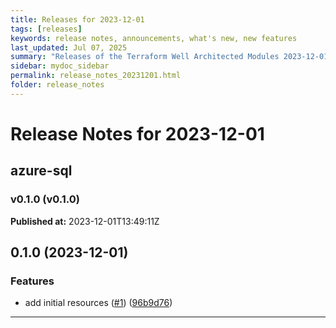 ```yaml
---
title: Releases for 2023-12-01
tags: [releases]
keywords: release notes, announcements, what's new, new features
last_updated: Jul 07, 2025
summary: "Releases of the Terraform Well Architected Modules 2023-12-01"
sidebar: mydoc_sidebar
permalink: release_notes_20231201.html
folder: release_notes
---
```


# Release Notes for 2023-12-01

## azure-sql
### v0.1.0 (v0.1.0)
**Published at:** 2023-12-01T13:49:11Z

## 0.1.0 (2023-12-01)


### Features

* add initial resources ([#1](https://github.com/CloudNationHQ/terraform-azure-sql/issues/1)) ([96b9d76](https://github.com/CloudNationHQ/terraform-azure-sql/commit/96b9d7679b06546da5bd44307d603268b25adb50))

---

